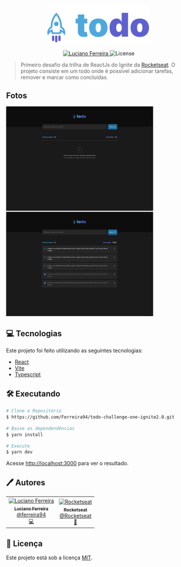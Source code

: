 <p align="center">
   <img src="./src/assets/logo.svg" alt="To Do" width="280"/>
</p>

<p align="center">
   <a href="https://www.linkedin.com/in/luciano-ferreira-b302b61a7/">
      <img alt="Luciano Ferreira" src="https://img.shields.io/badge/-Luciano Ferreira-1e6f9f?style=flat&logo=Linkedin&logoColor=white" />
   </a>

  <img alt="License" src="https://img.shields.io/badge/license-MIT-1e6f9f">
</p>

> Primeiro desafio da trilha de ReactJs do Ignite da [Rocketseat](https://github.com/Rocketseat). O projeto consiste em um todo onde é possível adicionar tarefas, remover e marcar como concluídas.

## Fotos

<div>
   <img src="./src/assets/todoEmpty.svg" width="400px" />
   <img src="./src/assets/todo.svg" width="400px" />
</div>

## 💻 Tecnologias

Este projeto foi feito utilizando as seguintes tecnologias:

- [React](https://reactjs.org/)
- [Vite](https://vitejs.dev/)
- [Typescript](https://www.typescriptlang.org/)

## 🛠️ Executando

```bash
# Clone o Repositório
$ https://github.com/Ferreira94/todo-challenge-one-ignite2.0.git
```

```bash
# Baixe as dependendências
$ yarn install
```

```bash
# Execute
$ yarn dev
```

Acesse <http://localhost:3000> para ver o resultado.

## 🖊️ Autores

<table>
  <tr>
    <td align="center">
      <a href="https://github.com/Ferreira94">
        <img src="https://github.com/Ferreira94.png" width="100px;" alt="Luciano Ferreira"/>
        <br />
        <sub>
          <b>Luciano Ferreira</b>
        </sub>
       </a>
       <br />
       <a href="https://www.linkedin.com/in/luciano-ferreira-b302b61a7/" title="Linkedin">@ferreira94</a>
       <br />
       <a href="https://github.com/Ferreira94?tab=repositories" title="Code">💻</a>
    </td>
    <td align="center">
      <a href="https://github.com/Rocketseat">
        <img src="https://github.com/Rocketseat.png" width="100px;" alt="Rocketseat"/>
        <br />
        <sub>
          <b>Rocketseat</b>
        </sub>
       </a>
       <br />
       <a href="https://github.com/Rocketseat" title="Linkedin">@Rocketseat</a>
       <br />
       <a href="https://www.linkedin.com/school/rocketseat/" title="Creators">🚀</a>
    </td>
  </tr>
</table>

## 📃 Licença

Este projeto está sob a licença [MIT](./LICENSE).
